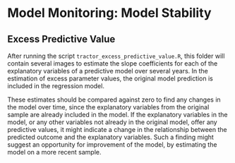 
# Model Monitoring: Model Stability

## Excess Predictive Value

After running the script ```tractor_excess_predictive_value.R```,
this folder will contain several images to estimate the 
slope coefficients for each of the explanatory variables
of a predictive model over several years. 
In the estimation of excess parameter values, the original model prediction
is included in the regression model. 

These estimates should be compared against zero 
to find any changes in the model over time,
since the explanatory variables from the original sample
are already included in the model.
If the explanatory variables in the model, 
or any other variables not already in the original model, 
offer any predictive values,
it might indicate a change in the relationship between
the predicted outcome and the explanatory variables. 
Such a finding might suggest an opportunity for improvement of the model, 
by estimating the model on a more recent sample. 
